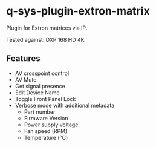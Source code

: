# q-sys-plugin-extron-matrix

Plugin for Extron matrices via IP.

Tested against: DXP 168 HD 4K

## Features

- AV crosspoint control
- AV Mute
- Get signal presence
- Edit Device Name
- Toggle Front Panel Lock
- Verbose mode with additional metadata
  - Part number
  - Firmware Version
  - Power supply voltage
  - Fan speed (RPM)
  - Temperature (°C)
  